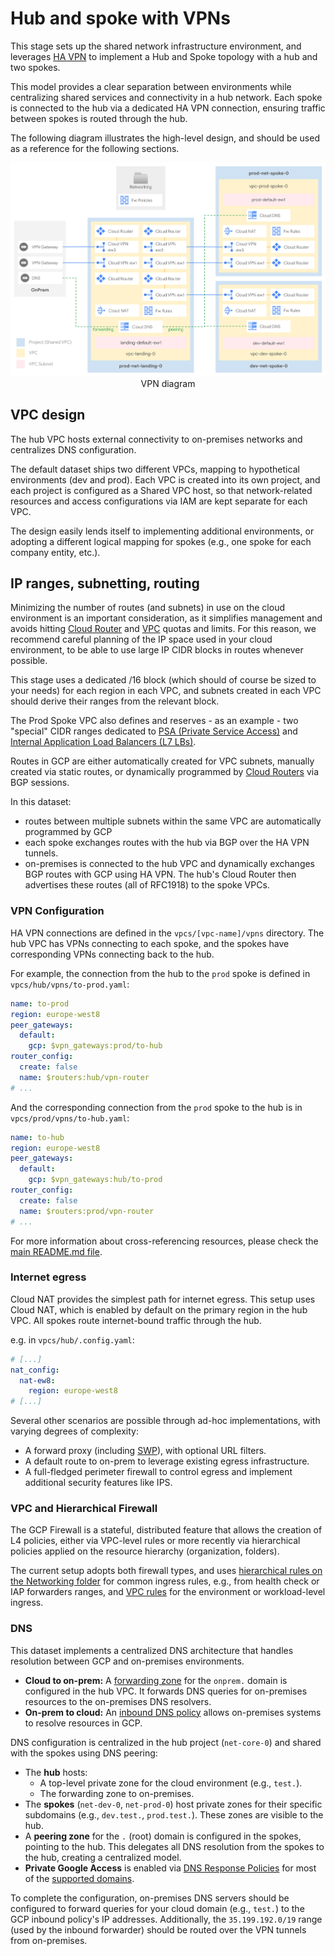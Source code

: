# Hub and spoke with VPNs

This stage sets up the shared network infrastructure environment, and leverages [HA VPN](https://cloud.google.com/network-connectivity/docs/vpn/concepts/topologies) to implement a Hub and Spoke topology with a hub and two spokes.

This model provides a clear separation between environments while centralizing shared services and connectivity in a hub network. Each spoke is connected to the hub via a dedicated HA VPN connection, ensuring traffic between spokes is routed through the hub.

The following diagram illustrates the high-level design, and should be used as a reference for the following sections.

<p align="center">
  <img src="diagram.svg" alt="VPN diagram">
  </br>VPN diagram
</p>

## VPC design

The hub VPC hosts external connectivity to on-premises networks and centralizes DNS configuration.

The default dataset ships two different VPCs, mapping to hypothetical environments (dev and prod). Each VPC is created into its own project, and each project is configured as a Shared VPC host, so that network-related resources and access configurations via IAM are kept separate for each VPC.

The design easily lends itself to implementing additional environments, or adopting a different logical mapping for spokes (e.g., one spoke for each company entity, etc.).

## IP ranges, subnetting, routing

Minimizing the number of routes (and subnets) in use on the cloud environment is an important consideration, as it simplifies management and avoids hitting [Cloud Router](https://cloud.google.com/network-connectivity/docs/router/quotas) and [VPC](https://cloud.google.com/vpc/docs/quota) quotas and limits. For this reason, we recommend careful planning of the IP space used in your cloud environment, to be able to use large IP CIDR blocks in routes whenever possible.

This stage uses a dedicated /16 block (which should of course be sized to your needs) for each region in each VPC, and subnets created in each VPC should derive their ranges from the relevant block.

The Prod Spoke VPC also defines and reserves - as an example - two "special" CIDR ranges dedicated to [PSA (Private Service Access)](https://cloud.google.com/vpc/docs/private-services-access) and [Internal Application Load Balancers (L7 LBs)](https://cloud.google.com/load-balancing/docs/l7-internal).

Routes in GCP are either automatically created for VPC subnets, manually created via static routes, or dynamically programmed by [Cloud Routers](https://cloud.google.com/network-connectivity/docs/router#docs) via BGP sessions.

In this dataset:

- routes between multiple subnets within the same VPC are automatically programmed by GCP
- each spoke exchanges routes with the hub via BGP over the HA VPN tunnels.
- on-premises is connected to the hub VPC and dynamically exchanges BGP routes with GCP using HA VPN. The hub's Cloud Router then advertises these routes (all of RFC1918) to the spoke VPCs.

### VPN Configuration

HA VPN connections are defined in the `vpcs/[vpc-name]/vpns` directory. The hub VPC has VPNs connecting to each spoke, and the spokes have corresponding VPNs connecting back to the hub.

For example, the connection from the hub to the `prod` spoke is defined in `vpcs/hub/vpns/to-prod.yaml`:

```yaml
name: to-prod
region: europe-west8
peer_gateways:
  default:
    gcp: $vpn_gateways:prod/to-hub
router_config:
  create: false
  name: $routers:hub/vpn-router
# ...
```

And the corresponding connection from the `prod` spoke to the hub is in `vpcs/prod/vpns/to-hub.yaml`:

```yaml
name: to-hub
region: europe-west8
peer_gateways:
  default:
    gcp: $vpn_gateways:hub/to-prod
router_config:
  create: false
  name: $routers:prod/vpn-router
# ...
```

For more information about cross-referencing resources, please check the [main README.md file](../../README.md).

### Internet egress

Cloud NAT provides the simplest path for internet egress. This setup uses Cloud NAT, which is enabled by default on the primary region in the hub VPC. All spokes route internet-bound traffic through the hub.

e.g. in `vpcs/hub/.config.yaml`:

```yaml
# [...]
nat_config:
  nat-ew8:
    region: europe-west8
# [...]
```

Several other scenarios are possible through ad-hoc implementations, with varying degrees of complexity:

- A forward proxy (including [SWP](https://cloud.google.com/secure-web-proxy/docs/overview)), with optional URL filters.
- A default route to on-prem to leverage existing egress infrastructure.
- A full-fledged perimeter firewall to control egress and implement additional security features like IPS.

### VPC and Hierarchical Firewall

The GCP Firewall is a stateful, distributed feature that allows the creation of L4 policies, either via VPC-level rules or more recently via hierarchical policies applied on the resource hierarchy (organization, folders).

The current setup adopts both firewall types, and uses [hierarchical rules on the Networking folder](./firewall-policies/networking-policy.yaml) for common ingress rules, e.g., from health check or IAP forwarders ranges, and [VPC rules](./vpcs/prod/firewall-rules) for the environment or workload-level ingress.

### DNS

This dataset implements a centralized DNS architecture that handles resolution between GCP and on-premises environments.

- **Cloud to on-prem:** A [forwarding zone](./dns/zones/net-core-0/fwd-root.yaml) for the `onprem.` domain is configured in the hub VPC. It forwards DNS queries for on-premises resources to the on-premises DNS resolvers.
- **On-prem to cloud:** An [inbound DNS policy](https://cloud.google.com/dns/docs/server-policies-overview#dns-server-policy-in) allows on-premises systems to resolve resources in GCP.

DNS configuration is centralized in the hub project (`net-core-0`) and shared with the spokes using DNS peering:

- The **hub** hosts:
  - A top-level private zone for the cloud environment (e.g., `test.`).
  - The forwarding zone to on-premises.
- The **spokes** (`net-dev-0`, `net-prod-0`) host private zones for their specific subdomains (e.g., `dev.test.`, `prod.test.`). These zones are visible to the hub.
- A **peering zone** for the `.` (root) domain is configured in the spokes, pointing to the hub. This delegates all DNS resolution from the spokes to the hub, creating a centralized model.
- **Private Google Access** is enabled via [DNS Response Policies](https://cloud.google.com/dns/docs/zones/manage-response-policies#create-response-policy-rule) for most of the [supported domains](https://cloud.google.com/vpc/docs/configure-private-google-access#domain-options).

To complete the configuration, on-premises DNS servers should be configured to forward queries for your cloud domain (e.g., `test.`) to the GCP inbound policy's IP addresses. Additionally, the `35.199.192.0/19` range (used by the inbound forwarder) should be routed over the VPN tunnels from on-premises.
